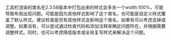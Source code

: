 工具栏渲染的类名在2.3.58版本中打包出来的样式会多余一个width:100%，可能导致布局出现问题。可能是因为其他样式影响了这个类名，也可能是自定义样式覆盖了默认样式。建议检查是否有其他样式会影响这个类名，如果有可以考虑去掉或调整。如果没有，可以尝试通过检查代码和添加注释来确定问题所在，并根据需要调整样式。同时，也可以考虑降低版本或全局复写样式来解决这个问题。
